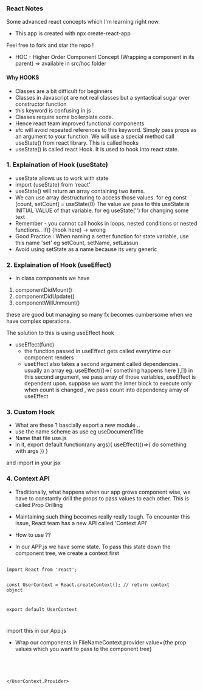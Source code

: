 ### React Notes

Some advanced react concepts which I'm learning right now.

- This app is created with npx create-react-app

Feel free to fork and star the repo !

- HOC - Higher Order Component Concept (Wrapping a component in its parent) => available in src/hoc folder

#### Why HOOKS

- Classes are a bit difficult for beginners
- Classes in Javascript are not real classes but a syntactical sugar over constructor function
- this keyword is confusing in js .
- Classes require some boilerplate code.
- Hence react team improved functional components
- sfc will avoid repeated references to this keyword. Simply pass props as an argument to your function. We will use a special method call useState() from react library. This is called hooks
- useState() is called react Hook. It is used to hook into react state.

### 1. Explaination of Hook (useState)

- useState allows us to work with state
- import {useState} from 'react'
- useState() will return an array containing two items.
- We can use array destructuring to access those values. for eg
  const [count, setCount] = useState(0)
  The value we pass to this useState is INITIAL VALUE of that variable. for eg useState('') for changing some text
- Remember - you cannot call hooks in loops, nested conditions or nested functions.. if() {hook here} -> wrong
- Good Practice : When naming a setter function for state variable, use this name 'set<VarName>'
  eg setCount, setName, setLassun
- Avoid using setState as a name because its very generic

### 2. Explaination of Hook (useEffect)

- In class components we have

1.  componentDidMount()
2.  componentDidUpdate()
3.  componentWillUnmount()

these are good but managing so many fx becomes cumbersome when we have complex operations.

The solution to this is using useEffect hook

- useEffect(func)
  - the function passed in useEffect gets called everytime our component renders
  - useEffect also takes a second argument called dependencies.. usually an array
    eg. useEffect(()=>{
    something happens here
    },[])
    in this second argument, we pass array of those variables, useEffect is dependent upon. suppose we want the inner block to execute only when count is changed , we pass count into dependency array of useEffect

### 3. Custom Hook

- What are these ? bascially export a new module ..
- use the name scheme as use<whatever your purpose>
  eg useDocumentTitle
- Name that file use<purpose>.js
- in it, export default function(any args){
  useEffect(()=>{
  do something with args
  })
  }

and import in your jsx

### 4. Context API

- Traditionally, what happens when our app grows component wise, we have to constantly drill the props to pass values to each other. This is called Prop Drilling

- Maintaining such thing becomes really really tough. To encounter this issue, React team has a new API called
  'Context API'

- How to use ??
- In our APP.js we have some state. To pass this state down the component tree, we create a context first

<code>
import React from 'react';

const UserContext = React.createContext(); // return context object

export default UserContext

</code>

import this in our App.js

- Wrap our components in FileNameContext.provider value={the prop values which you want to pass to the component tree}

<code>
<UserContext.Provider value={this.state.currentUser}>

</UserContext.Provider>
</code>
